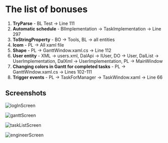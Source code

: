 
# The list of bonuses

1. **TryParse** - BL Test -> Line 111
2. **Automatic schedule** - BlImplementation -> TaskImplementation -> Line 297
3. **ToStringProperty** - BO -> Tools, BL -> all entities
4. **Icom** - PL -> All xaml file
5. **Shape** - PL -> GanttWindow.xaml.cs -> Line 112
6. **User entity** - XML -> users.xml, DalApi -> IUser, DO -> User, DalList -> UserImplementation, DalXml -> UserImplementation, PL -> MainWindow
7. **Changing colors in Gantt for completed tasks** - PL -> GanttWindow.xaml.cs -> Lines 102-111
8. **Trigger events** - PL -> TaskForManager -> TaskWindow.xaml -> Line 66

## Screenshots
![logInScreen](https://github.com/HarelAmar1/dotNet5784_9224_9369/assets/89813457/497965b3-3557-4c0c-95e5-cd0d6e71b404)

![ganttScreen](https://github.com/HarelAmar1/dotNet5784_9224_9369/assets/89813457/263c0287-7350-47f2-92fd-1afa81fc9b0e)

![taskListScreen](https://github.com/HarelAmar1/dotNet5784_9224_9369/assets/89813457/adcd4afd-3d37-42ce-ac35-6b698a83d2ec)

![engineerScreen](https://github.com/HarelAmar1/dotNet5784_9224_9369/assets/89813457/6a933610-afab-4a77-8099-0709bf7739ef)
